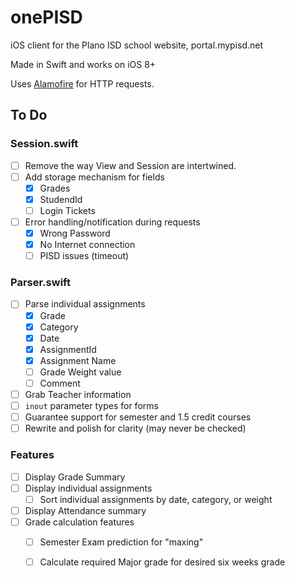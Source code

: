 # onePISD
iOS client for the Plano ISD school website, portal.mypisd.net

Made in Swift and works on iOS 8+

Uses [Alamofire](https://github.com/Alamofire/Alamofire) for HTTP requests.

## To Do

### Session.swift
- [ ] Remove the way View and Session are intertwined.
- [ ] Add storage mechanism for fields
	- [x] Grades
	- [x] StudendId
	- [ ] Login Tickets
- [ ] Error handling/notification during requests
	- [x] Wrong Password
	- [x] No Internet connection
	- [ ] PISD issues (timeout)

### Parser.swift
- [ ] Parse individual assignments
	- [x] Grade
	- [x] Category
	- [x] Date
	- [x] AssignmentId
	- [x] Assignment Name
	- [ ] Grade Weight value
	- [ ] Comment
- [ ] Grab Teacher information
- [ ] ```inout``` parameter types for forms
- [ ] Guarantee support for semester and 1.5 credit courses
- [ ] Rewrite and polish for clarity (may never be checked)

### Features
- [ ] Display Grade Summary
- [ ] Display individual assignments
	- [ ] Sort individual assignments by date, category, or weight
- [ ] Display Attendance summary
- [ ] Grade calculation features
	- [ ] Semester Exam prediction for "maxing"
	- [ ] Calculate required Major grade for desired six weeks grade

